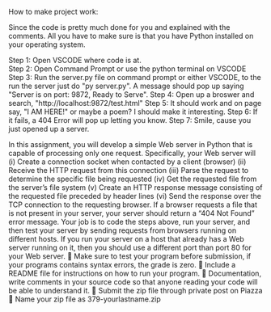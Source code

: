 How to make project work:

Since the code is pretty much done for you and explained with the comments. All you have to make sure is that you have Python installed on your operating system. 

Step 1: Open VSCODE where code is at. \
Step 2: Open Command Prompt or use the python terminal on VSCODE \
Step 3: Run the server.py file on command prompt or either VSCODE, to the run the server just do "py server.py". A message should pop up saying "Server is on port: 9872, Ready to Serve".
Step 4: Open up a broswer and search, "http://localhost:9872/test.html"
Step 5: It should work and on page say, "I AM HERE!" or maybe a poem? I should make it interesting.
Step 6: If it fails, a 404 Error will pop up letting you know.
Step 7: Smile, cause you just opened up a server.

In this assignment, you will develop a simple Web server in Python that is capable
of processing only one request. Specifically, your Web server will
(i) Create a connection socket when contacted by a client (browser)
(ii) Receive the HTTP request from this connection
(iii) Parse the request to determine the specific file being requested
(iv) Get the requested file from the server’s file system
(v) Create an HTTP response message consisting of the requested file
preceded by header lines
(vi) Send the response over the TCP connection to the requesting browser.
If a browser requests a file that is not present in your server, your server should
return a “404 Not Found” error message.
Your job is to code the steps above, run your server, and then test your server by
sending requests from browsers running on different hosts. If you run your server
on a host that already has a Web server running on it, then you should use a different
port than port 80 for your Web server.
 Make sure to test your program before submission, if your programs contains
syntax errors, the grade is zero.
 Include a README file for instructions on how to run your program.
 Documentation, write comments in your source code so that anyone reading
your code will be able to understand it.
 Submit the zip file through private post on Piazza
 Name your zip file as 379-yourlastname.zip


